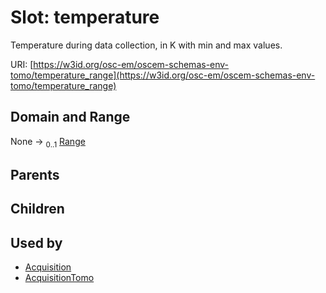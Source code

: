 
# Slot: temperature

Temperature during data collection, in K with min and max values.

URI: [https://w3id.org/osc-em/oscem-schemas-env-tomo/temperature_range](https://w3id.org/osc-em/oscem-schemas-env-tomo/temperature_range)


## Domain and Range

None &#8594;  <sub>0..1</sub> [Range](Range.md)

## Parents


## Children


## Used by

 * [Acquisition](Acquisition.md)
 * [AcquisitionTomo](AcquisitionTomo.md)
